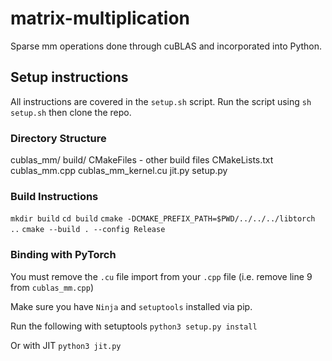 # matrix-multiplication
Sparse mm operations done through cuBLAS and incorporated into Python.

## Setup instructions

All instructions are covered in the `setup.sh` script.
Run the script using `sh setup.sh` then clone the repo.

### Directory Structure
cublas_mm/
  build/
    CMakeFiles
    - other build files
  CMakeLists.txt
  cublas_mm.cpp
  cublas_mm_kernel.cu
  jit.py
  setup.py


### Build Instructions
`mkdir build`
`cd build`
`cmake -DCMAKE_PREFIX_PATH=$PWD/../../../libtorch ..`
`cmake --build . --config Release`


### Binding with PyTorch
You must remove the `.cu` file import from your `.cpp` file
(i.e. remove line 9 from `cublas_mm.cpp`)

Make sure you have `Ninja` and `setuptools` installed via pip.

Run the following with setuptools
`python3 setup.py install`

Or with JIT
`python3 jit.py`